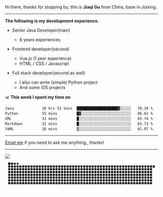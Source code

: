 Hi there, thanks for stopping by, this is **Jiaqi Gu** from China, base in Jiaxing.

---

**The following is my development experience.**

- Senior Java Developer(main)
  - 8 years experiences

- Frontend developer(second)
  - Vue.js (1 year experience)
  - HTML / CSS / Javascript
  
- Full stack developer(second as well)
  - I also can write (simple) Python project
  - And some iOS projects

📊 **This week I spent my time on**
<!--START_SECTION:waka-->

```txt
Java             10 hrs 52 mins  ███████████████████▓░░░░░   78.39 %
Python           55 mins         █▓░░░░░░░░░░░░░░░░░░░░░░░   06.61 %
XML              31 mins         █░░░░░░░░░░░░░░░░░░░░░░░░   03.74 %
Markdown         31 mins         █░░░░░░░░░░░░░░░░░░░░░░░░   03.73 %
YAML             16 mins         ▒░░░░░░░░░░░░░░░░░░░░░░░░   01.97 %
```

<!--END_SECTION:waka-->

---

[Email me](mailto:htk2klwgr@mozmail.com?subject=Hiring_from_GitHub) if you need to ask me anything., thanks!

---

![]( https://visitor-badge.glitch.me/badge?page_id=githubgujiaqi)
![]( https://github.com/droid-Q/droid-Q/raw/output/github-contribution-grid-snake.svg#gh-dark-mode-only)
